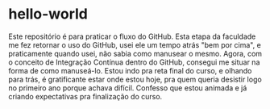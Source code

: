 # hello-world
Este repositório é para praticar o fluxo do GitHub.
Esta etapa da faculdade me fez retornar o uso do GitHub, usei ele um tempo atrás "bem por cima", e praticamente quando usei, não sabia como manusear o mesmo. Agora, com o conceito de Integração Contínua dentro do GitHub, consegui me situar na forma de como manuseá-lo.
Estou indo pra reta final do curso, e olhando para trás, é gratificante estar onde estou hoje, pra quem queria desistir logo no primeiro ano porque achava difícil. Confesso que estou animada e já criando expectativas pra finalização do curso.
